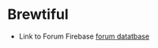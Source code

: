 # Brewtiful





* Link to Forum Firebase [forum datatbase](https://console.firebase.google.com/project/project-1-forum/database/project-1-forum/data)
